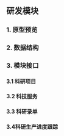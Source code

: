 ## 研发模块

### 1. 原型预览

### 2. 数据结构

### 3. 模块接口

#### 3.1 科研项目

#### 3.2 科技服务

#### 3.3 科研录单

#### 3.4科研生产进度跟踪



